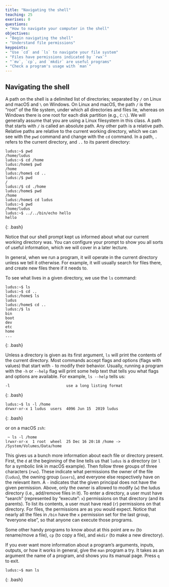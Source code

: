 ```yaml
---
title: "Navigating the shell"
teaching: 25
exerises: 0
questions: 
- "How to navigate your computer in the shell"
objectives:
- "Begin navigating the shell"
- "Understand file permissions" 
keypoints:
- "Use `cd` and `ls` to navigate your file system"
- "Files have permissions indicated by `rwx`"
- "`mv`, `cp`, and `mkdir` are useful programs"
- "Check a program's usage with `man`"
---
```


## Navigating the shell
A path on the shell is a delimited list of directories; separated by `/` on Linux and macOS and `\` on Windows. On Linux and macOS, the path `/` is the “root” of the file system, under which all directories and files lie, whereas on Windows there is one root for each disk partition (e.g., `C:\`). We will generally assume that you are using a Linux filesystem in this class. A path that starts with `/` is called an absolute path. Any other path is a relative path. Relative paths are relative to the current working directory, which we can see with the `pwd` command and change with the `cd` command. In a path, `.` refers to the current directory, and `..` to its parent directory:

~~~
ludus:~$ pwd
/home/ludus
ludus:~$ cd /home
ludus:/home$ pwd
/home
ludus:/home$ cd ..
ludus:/$ pwd
/
ludus:/$ cd ./home
ludus:/home$ pwd
/home
ludus:/home$ cd ludus
ludus:~$ pwd
/home/ludus
ludus:~$ ../../bin/echo hello
hello
~~~
{: .bash}

Notice that our shell prompt kept us informed about what our current working directory was. You can configure your prompt to show you all sorts of useful information, which we will cover in a later lecture.

In general, when we run a program, it will operate in the current directory unless we tell it otherwise. For example, it will usually search for files there, and create new files there if it needs to.

To see what lives in a given directory, we use the `ls` command:

~~~
ludus:~$ ls
ludus:~$ cd ..
ludus:/home$ ls
ludus
ludus:/home$ cd ..
ludus:/$ ls
bin
boot
dev
etc
home
...
~~~
{: .bash}

Unless a directory is given as its first argument, `ls` will print the contents of the current directory. Most commands accept flags and options (flags with values) that start with `-` to modify their behavior. Usually, running a program with the `-h` or `--help` flag will print some help text that tells you what flags and options are available. For example, `ls --help` tells us:

~~~
-l                         use a long listing format
~~~
{: .bash}

~~~
ludus:~$ ls -l /home
drwxr-xr-x 1 ludus  users  4096 Jun 15  2019 ludus
~~~
{: .bash}

or on a macOS `zsh`:
~~~
 ~ ls -l /home
lrwxr-xr-x  1 root  wheel  25 Dec 16 20:18 /home -> /System/Volumes/Data/home
~~~

This gives us a bunch more information about each file or directory present. First, the `d` at the beginning of the line tells us that `ludus` is a directory (or `l` for a symbolic link in macOS example). Then follow three groups of three characters (`rwx`). These indicate what permissions the owner of the file (`ludus`), the owning group (`users`), and everyone else respectively have on the relevant item. A `-` indicates that the given principal does not have the given permission. Above, only the owner is allowed to modify (`w`) the ludus directory (i.e., add/remove files in it). To enter a directory, a user must have “search” (represented by “execute”: `x`) permissions on that directory (and its parents). To list its contents, a user must have read (`r`) permissions on that directory. For files, the permissions are as you would expect. Notice that nearly all the files in `/bin` have the `x` permission set for the last group, “everyone else”, so that anyone can execute those programs.

Some other handy programs to know about at this point are `mv` (to rename/move a file), `cp` (to copy a file), and `mkdir` (to make a new directory).

If you ever want more information about a program’s arguments, inputs, outputs, or how it works in general, give the `man` program a try. It takes as an argument the name of a program, and shows you its manual page. Press `q` to exit.

~~~
ludus:~$ man ls
~~~
{: .bash}